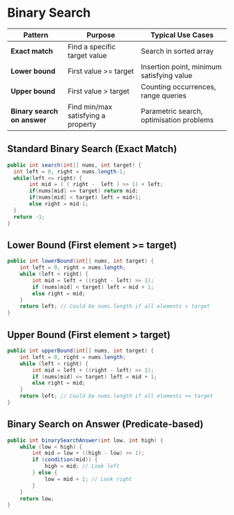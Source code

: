 # Binary Search

| Pattern                     | Purpose                            | Typical Use Cases                         |
| --------------------------- | ---------------------------------- | ----------------------------------------- |
| **Exact match**             | Find a specific target value       | Search in sorted array                    |
| **Lower bound**             | First value >= target              | Insertion point, minimum satisfying value |
| **Upper bound**             | First value > target               | Counting occurrences, range queries       |
| **Binary search on answer** | Find min/max satisfying a property | Parametric search, optimisation problems  |

## Standard Binary Search (Exact Match)

```java
public int search(int[] nums, int target) {
  int left = 0, right = nums.length-1;
  while(left <= right) {
       int mid = ( ( right -  left ) >> 1) + left;
       if(nums[mid] == target) return mid;
       if(nums[mid] < target) left = mid+1;
       else right = mid-1;
  }
  return -1;
}
```

## **Lower Bound** (First element >= target)

```java
public int lowerBound(int[] nums, int target) {
    int left = 0, right = nums.length;
    while (left < right) {
        int mid = left + ((right - left) >> 1);
        if (nums[mid] < target) left = mid + 1;
        else right = mid;
    }
    return left; // Could be nums.length if all elements < target
}
```

## **Upper Bound** (First element > target)

```java
public int upperBound(int[] nums, int target) {
    int left = 0, right = nums.length;
    while (left < right) {
        int mid = left + ((right - left) >> 1);
        if (nums[mid] <= target) left = mid + 1;
        else right = mid;
    }
    return left; // Could be nums.length if all elements <= target
}

```

## **Binary Search on Answer** (Predicate-based)

```java
public int binarySearchAnswer(int low, int high) {
    while (low < high) {
        int mid = low + ((high - low) >> 1);
        if (condition(mid)) {
            high = mid; // Look left
        } else {
            low = mid + 1; // Look right
        }
    }
    return low;
}
```

